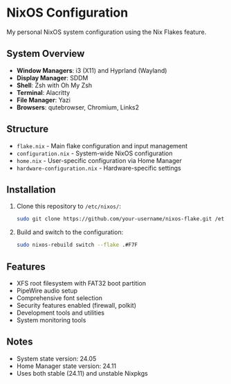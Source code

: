 # NixOS Configuration

My personal NixOS system configuration using the Nix Flakes feature.

## System Overview

- **Window Managers**: i3 (X11) and Hyprland (Wayland)
- **Display Manager**: SDDM
- **Shell**: Zsh with Oh My Zsh
- **Terminal**: Alacritty
- **File Manager**: Yazi
- **Browsers**: qutebrowser, Chromium, Links2

## Structure

- `flake.nix` - Main flake configuration and input management
- `configuration.nix` - System-wide NixOS configuration
- `home.nix` - User-specific configuration via Home Manager
- `hardware-configuration.nix` - Hardware-specific settings

## Installation

1. Clone this repository to `/etc/nixos/`:
   ```bash
   sudo git clone https://github.com/your-username/nixos-flake.git /etc/nixos
   ```

2. Build and switch to the configuration:
   ```bash
   sudo nixos-rebuild switch --flake .#F7F
   ```

## Features

- XFS root filesystem with FAT32 boot partition
- PipeWire audio setup
- Comprehensive font selection
- Security features enabled (firewall, polkit)
- Development tools and utilities
- System monitoring tools

## Notes

- System state version: 24.05
- Home Manager state version: 24.11
- Uses both stable (24.11) and unstable Nixpkgs
